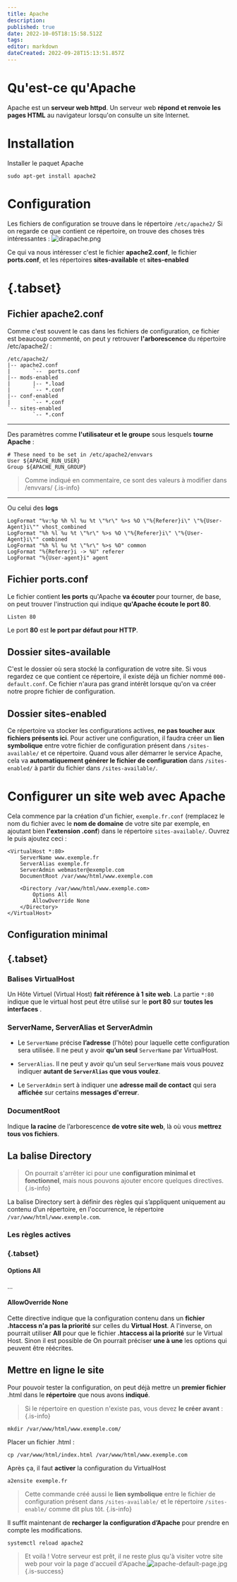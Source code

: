 ```yaml
---
title: Apache
description: 
published: true
date: 2022-10-05T18:15:58.512Z
tags: 
editor: markdown
dateCreated: 2022-09-28T15:13:51.857Z
---
```


# Qu'est-ce qu'Apache
Apache est un **serveur web httpd**. Un serveur web **répond et renvoie les pages HTML** au navigateur lorsqu'on consulte un site Internet.

# Installation
Installer le paquet Apache 
```
sudo apt-get install apache2
```

# Configuration
Les fichiers de configuration se trouve dans le répertoire `/etc/apache2/`
Si on regarde ce que contient ce répertoire, on trouve des choses très intéressantes :
![dirapache.png](/img/dirapache.png)

Ce qui va nous intéresser c'est le fichier **apache2.conf**, le fichier **ports.conf**, et les répertoires **sites-available** et **sites-enabled**

# {.tabset}
## Fichier apache2.conf
Comme c'est souvent le cas dans les fichiers de configuration, ce fichier est beaucoup commenté, on peut y retrouver **l'arborescence** du répertoire /etc/apache2/ :

```
/etc/apache2/
|-- apache2.conf
|       `--  ports.conf
|-- mods-enabled
|       |-- *.load
|       `-- *.conf
|-- conf-enabled
|       `-- *.conf
`-- sites-enabled
        `-- *.conf
```
---
Des paramètres comme **l'utilisateur et le groupe** sous lesquels **tourne Apache** :

```
# These need to be set in /etc/apache2/envvars
User ${APACHE_RUN_USER}
Group ${APACHE_RUN_GROUP}
```
> Comme indiqué en commentaire, ce sont des valeurs à modifier dans /envvars/
{.is-info}
---
Ou celui des **logs**

```
LogFormat "%v:%p %h %l %u %t \"%r\" %>s %O \"%{Referer}i\" \"%{User-Agent}i\"" vhost_combined
LogFormat "%h %l %u %t \"%r\" %>s %O \"%{Referer}i\" \"%{User-Agent}i\"" combined
LogFormat "%h %l %u %t \"%r\" %>s %O" common
LogFormat "%{Referer}i -> %U" referer
LogFormat "%{User-agent}i" agent
```

## Fichier ports.conf
Le fichier contient **les ports** qu'Apache **va écouter** pour tourner, de base, on peut trouver l'instruction qui indique **qu'Apache écoute le port 80**.
```
Listen 80
```
Le port **80** est **le port par défaut pour HTTP**.

## Dossier sites-available
C'est le dossier où sera stocké la configuration de votre site. Si vous regardez ce que contient ce répertoire, il existe déjà un fichier nommé `000-default.conf`. Ce fichier n'aura pas grand intérêt lorsque qu'on va créer notre propre fichier de configuration.

## Dossier sites-enabled
Ce répertoire va stocker les configurations actives, **ne pas toucher aux fichiers présents ici**. 
Pour activer une configuration, il faudra créer un **lien symbolique** entre votre fichier de configuration présent dans `/sites-available/` et ce répertoire. Quand vous aller démarrer  le service Apache, cela va **automatiquement générer le fichier de configuration** dans `/sites-enabled/` à partir du fichier dans `/sites-available/`.

# Configurer un site web avec Apache
Cela commence par la création d'un fichier, `exemple.fr.conf` (remplacez le nom du fichier avec le **nom de domaine** de votre site par exemple, en ajoutant bien **l'extension .conf**) dans le répertoire `sites-available/`. Ouvrez le puis ajoutez ceci :
```
<VirtualHost *:80>
    ServerName www.exemple.fr
    ServerAlias exemple.fr
    ServerAdmin webmaster@exemple.com
    DocumentRoot /var/www/html/www.exemple.com

    <Directory /var/www/html/www.exemple.com>
        Options All
        AllowOverride None
    </Directory>
</VirtualHost>
```
## Configuration minimal
## {.tabset}
### Balises VirtualHost
Un Hôte Virtuel (Virtual Host) **fait référence à 1 site web**. 
La partie `*:80` indique que le virtual host peut être utilisé sur le **port 80** sur **toutes les interfaces** .

### ServerName, ServerAlias et ServerAdmin
- Le `ServerName` précise **l’adresse** (l'hôte) pour laquelle cette configuration sera utilisée. Il ne peut y avoir **qu’un seul** `ServerName` par VirtualHost.

- `ServerAlias`. Il ne peut y avoir qu'un seul `ServerName` mais vous pouvez indiquer **autant de `ServerAlias` que vous voulez**.

- Le `ServerAdmin` sert à indiquer une **adresse mail de contact** qui sera **affichée** sur certains **messages d'erreur**.

### DocumentRoot
Indique **la racine** de l’arborescence **de votre site web**, là où vous **mettrez tous vos fichiers**.






## La balise Directory

> On pourrait s'arrêter ici pour une **configuration minimal et fonctionnel**, mais nous pouvons ajouter encore quelques directives.
{.is-info}

La balise Directory sert à définir des règles qui s’appliquent uniquement au contenu d’un répertoire, en l'occurrence, le répertoire `/var/www/html/www.exemple.com`.

### Les règles actives
### {.tabset}
#### Options All
...
#### AllowOverride None
Cette directive indique que la configuration contenu dans un **fichier .htaccess n'a pas la priorité** sur celles du **Virtual Host**. 
A l'inverse, on pourrait utiliser  **All**  pour que le fichier **.htaccess ai la priorité** sur le Virtual Host.
Sinon il est possible de On pourrait préciser **une à une** les options qui peuvent être réécrites.

## Mettre en ligne le site
Pour pouvoir tester la configuration, on peut déjà mettre un **premier fichier** .html dans le **répertoire** que nous avons **indiqué**.


> Si le répertoire en question n'existe pas, vous devez **le créer avant** :
{.is-info}
```
mkdir /var/www/html/www.exemple.com/
```

Placer un fichier .html :
```
cp /var/www/html/index.html /var/www/html/www.exemple.com
```

Après ça, il faut **activer** la configuration du VirtualHost
```
a2ensite exemple.fr
```
> Cette commande créé aussi le **lien symbolique** entre le fichier de configuration présent dans `/sites-available/` et le répertoire `/sites-enable/` comme dit plus tôt.
{.is-info}

Il suffit maintenant de **recharger la configuration d’Apache** pour prendre en compte les modifications.
```
systemctl reload apache2
```

> Et voilà ! Votre serveur est prêt, il ne reste plus qu'à visiter votre site web pour voir la page d'accueil d'Apache.![apache-default-page.jpg](/img/apache-default-page.jpg)
{.is-success}

